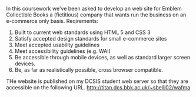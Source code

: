 In this coursework we've been asked to develop an web site for Emblem Collectible Books a (fictitious) company that wants run the business on an e-commerce
only basis.
Reqirements:
1. Built to current web standards using HTML 5 and CSS 3
2. Satisfy accepted design standards for small e-commerce sites
3. Meet accepted usability guidelines
4. Meet accessibility guidelines (e.g. WAI)
5. Be accessible through mobile devices, as well as standard larger screen
devices.
6. Be, as far as realistically possible, cross browser compatible.

THe website is published on my DCSIS student web server so that they are
accessible on the following URL.
http://titan.dcs.bbk.ac.uk/~sbelli02/wafma
